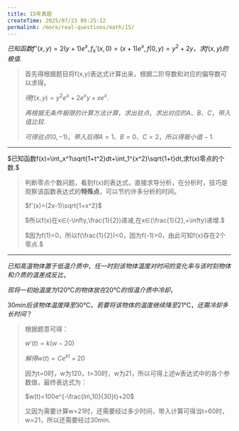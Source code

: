 ```yaml
---
title: 15年真题
createTime: 2025/07/23 09:25:12
permalink: /more/real-questions/math/15/
---
```


$已知函数f''(x,y)=2(y+1)e^x,f_x'(x,0)=(x+1)e^x,f(0,y)=y^2+2y，求f(x,y)的极值.$

> 首先得根据题目将f(x,y)表达式计算出来，根据二阶导数和对应的偏导数可以求得。
> 
> $得f(x,y)=y^2e^x+2e^xy+xe^x.$
> 
> $再根据无条件极限的计算方法计算，求出驻点，求出对应的A、B、C，带入值比较.$
> 
> $可得驻点(0,-1)，带入后得A=1、B=0、C=2，所以得极小值-1.$

---

$已知函数f(x)=\int_x^1\sqrt{1+t^2}dt+\int_1^{x^2}\sqrt{1+t}dt,求f(x)零点的个数.$

> 判断零点个数问题，看到f(x)的表达式，直接求导分析，在分析时，技巧是观察该函数表达式的**特殊点**，可以节约许多分析的时间。
> 
> $f'(x)=(2x-1)\sqrt{1+x^2}$
>
> $所以f(x)在x∈(-\infty,\frac{1}{2})递减,在x∈(\frac{1}{2},+\infty)递增.$
> 
> $因为f(1)=0，所以f(\frac{1}{2})<0，因为f(-1)>0，由此可知f(x)存在2个零点.$

---

$已知高温物体置于低温介质中，任一时刻该物体温度对时间的变化率与该时刻物体和介质的温差成反比，$

$现将一初始温度为120℃的物体放在20℃的恒温介质中冷却，$

$30min后该物体温度降至30℃，若要将该物体的温度继续降至21℃，还需冷却多长时间？$

> 根据题意可得：
> 
> $w'(t)=k(w-20)$
> 
> $解得w(t)=Ce^{kt}+20$
> 
> 因为t=0时，w为120，t=30时，w为21，所以可得上述w表达式中的各个参数值，最终表达式为：
> 
> $w(t)=100e^{-\frac{ln\,10}{30}t}+20$
> 
> 又因为需要计算w=21时，还需要经过多少时间，带入计算可得当t=60时，w=21，所以还需要经过30min.